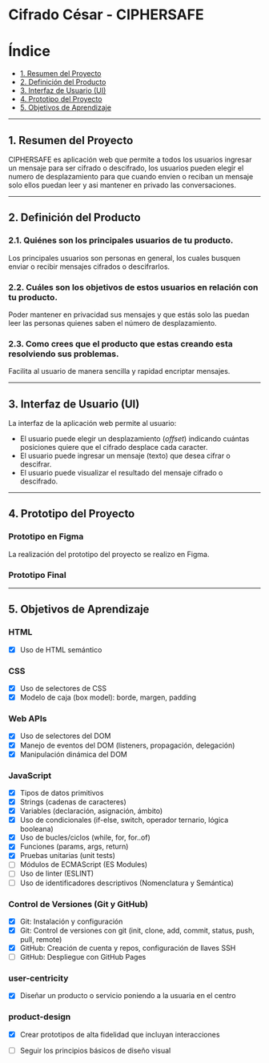 # Cifrado César - CIPHERSAFE

# Índice

* [1. Resumen del Proyecto](#1-resumen-del-proyecto)
* [2. Definición del Producto](#2-definición-del-producto)
* [3. Interfaz de Usuario (UI)](#3-interfaz-de-usuario-ui)
* [4. Prototipo del Proyecto](#4-prototipo-del-proyecto)
* [5. Objetivos de Aprendizaje](#5-objetivos-de-aprendizaje)

***
## 1. Resumen del Proyecto

CIPHERSAFE es aplicación web que permite a todos los usuarios ingresar un mensaje para ser cifrado o descifrado, los usuarios pueden elegir el numero de desplazamiento para que cuando envien o reciban un mensaje solo ellos puedan leer y asi mantener en privado las conversaciones.

***

## 2. Definición del Producto

### 2.1.  Quiénes son los principales usuarios de tu producto.
Los principales usuarios son personas en general, los cuales busquen enviar o recibir mensajes cifrados o descifrarlos.

### 2.2. Cuáles son los objetivos de estos usuarios en relación con tu producto.
Poder mantener en privacidad sus mensajes y que estás solo las puedan leer las personas quienes saben el número de desplazamiento.

### 2.3. Como crees que el producto que estas creando esta resolviendo sus problemas.
Facilita al usuario de manera sencilla y rapidad encriptar mensajes.

***

## 3. Interfaz de Usuario (UI)

La interfaz de la aplicación web  permite al usuario:

* El usuario puede elegir un desplazamiento (_offset_) indicando cuántas posiciones quiere que el cifrado desplace cada caracter.
* El usuario puede ingresar un mensaje (texto) que desea cifrar o descifrar.
* El usuario puede visualizar el resultado del mensaje cifrado o descifrado.

***

## 4. Prototipo del Proyecto

### Prototipo en Figma

La realización del prototipo del proyecto se realizo en Figma.


### Prototipo Final

***

## 5. Objetivos de Aprendizaje

### HTML

- [x] Uso de HTML semántico

### CSS

- [x] Uso de selectores de CSS
- [x] Modelo de caja (box model): borde, margen, padding

### Web APIs

- [x] Uso de selectores del DOM
- [x] Manejo de eventos del DOM (listeners, propagación, delegación)
- [x] Manipulación dinámica del DOM

### JavaScript

- [x] Tipos de datos primitivos
- [x] Strings (cadenas de caracteres)
- [x] Variables (declaración, asignación, ámbito)
- [x] Uso de condicionales (if-else, switch, operador ternario, lógica booleana)
- [x] Uso de bucles/ciclos (while, for, for..of)
- [x] Funciones (params, args, return)
- [x] Pruebas unitarias (unit tests)
- [ ] Módulos de ECMAScript (ES Modules)
- [ ] Uso de linter (ESLINT)
- [ ] Uso de identificadores descriptivos (Nomenclatura y Semántica)

### Control de Versiones (Git y GitHub)

- [x] Git: Instalación y configuración
- [x] Git: Control de versiones con git (init, clone, add, commit, status, push, pull, remote)
- [x] GitHub: Creación de cuenta y repos, configuración de llaves SSH
- [ ] GitHub: Despliegue con GitHub Pages

### user-centricity

- [x] Diseñar un producto o servicio poniendo a la usuaria en el centro

### product-design

- [x] Crear prototipos de alta fidelidad que incluyan interacciones

- [ ] Seguir los principios básicos de diseño visual
